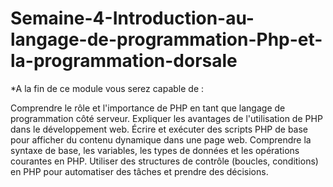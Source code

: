 # Semaine-4-Introduction-au-langage-de-programmation-Php-et-la-programmation-dorsale
*A la fin de ce module vous serez capable de :

Comprendre le rôle et l'importance de PHP en tant que langage de programmation côté serveur.
Expliquer les avantages de l'utilisation de PHP dans le développement web.
Écrire et exécuter des scripts PHP de base pour afficher du contenu dynamique dans une page web.
Comprendre la syntaxe de base, les variables, les types de données et les opérations courantes en PHP.
Utiliser des structures de contrôle (boucles, conditions) en PHP pour automatiser des tâches et prendre des décisions.
